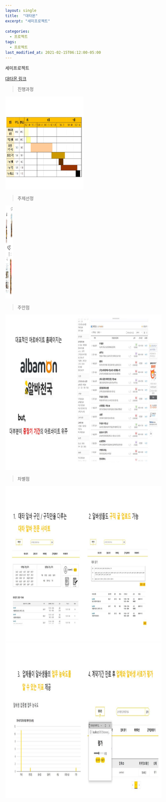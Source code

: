 ```yaml
---
layout: single
title:  "대타몬"
excerpt: "세미프로젝트"

categories:
  - 프로젝트
tags:
  - 프로젝트
last_modified_at: 2021-02-15T06:12:00-05:00
---
```


세미프로젝트

[대타몬 링크](https://github.com/kdh66118/Detamon)  

> 진행과정
<img src="/assets/images/ppt1.JPG"  width="50%" height="300" title="진행과정" alt=""/> 

> 주제선정
<img src="/assets/images/ppt2.JPG"  width="5%" height="300" title="주제선정" alt=""/> 

> 주안점
<img src="/assets/images/ppt3.JPG"  width="100%" height="500" title="주안점" alt=""/> 

> 차별점
<img src="/assets/images/ppt4.JPG"  width="100%" height="500" title="차별점" alt=""/> 

<img src="/assets/images/ppt5.JPG"  width="100%" height="500" title="차별점" alt=""/> 



 
